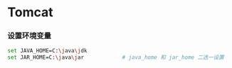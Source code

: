 # Tomcat

### 设置环境变量

```bash
set JAVA_HOME=C:\java\jdk
set JAR_HOME=C:\java\jar			# java_home 和 jar_home 二选一设置

```

